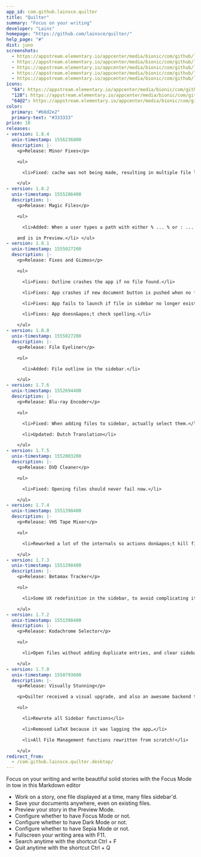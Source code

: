 ```yaml
---
app_id: com.github.lainsce.quilter
title: "Quilter"
summary: "Focus on your writing"
developer: "Lains"
homepage: "https://github.com/lainsce/quilter/"
help_page: "#"
dist: juno
screenshots:
  - https://appstream.elementary.io/appcenter/media/bionic/com/github/lainsce.quilter/B04F254488A632922B907E666ED77010/screenshots/image-1_orig.png
  - https://appstream.elementary.io/appcenter/media/bionic/com/github/lainsce.quilter/B04F254488A632922B907E666ED77010/screenshots/image-2_orig.png
  - https://appstream.elementary.io/appcenter/media/bionic/com/github/lainsce.quilter/B04F254488A632922B907E666ED77010/screenshots/image-3_orig.png
  - https://appstream.elementary.io/appcenter/media/bionic/com/github/lainsce.quilter/B04F254488A632922B907E666ED77010/screenshots/image-4_orig.png
  - https://appstream.elementary.io/appcenter/media/bionic/com/github/lainsce.quilter/B04F254488A632922B907E666ED77010/screenshots/image-5_orig.png
icons:
  "64": https://appstream.elementary.io/appcenter/media/bionic/com/github/lainsce.quilter/B04F254488A632922B907E666ED77010/icons/64x64/com.github.lainsce.quilter_com.github.lainsce.quilter.png
  "128": https://appstream.elementary.io/appcenter/media/bionic/com/github/lainsce.quilter/B04F254488A632922B907E666ED77010/icons/128x128/com.github.lainsce.quilter_com.github.lainsce.quilter.png
  "64@2": https://appstream.elementary.io/appcenter/media/bionic/com/github/lainsce.quilter/B04F254488A632922B907E666ED77010/icons/64x64@2/com.github.lainsce.quilter_com.github.lainsce.quilter.png
color:
  primary: "#b8d2e2"
  primary-text: "#333333"
price: 10
releases:
- version: 1.8.4
  unix-timestamp: 1556236800
  description: |-
    <p>Release: Minor Fixes</p>

    <ul>

      <li>Fixed: cache was not being made, resulting in multiple file loss afterwards with many operations.</li>

    </ul>
- version: 1.8.2
  unix-timestamp: 1555286400
  description: |-
    <p>Release: Magic Files</p>

    <ul>

      <li>Added: When a user types a path with either % ... % or : ... : to a file or image respectively, it is embedded,

    and is in Preview.</li> </ul>
- version: 1.8.1
  unix-timestamp: 1555027200
  description: |-
    <p>Release: Fixes and Gizmos</p>

    <ul>

      <li>Fixes: Outline crashes the app if no file found.</li>

      <li>Fixes: App crashes if new document button is pushed when no files are in the sidebar.</li>

      <li>Fixes: App fails to launch if file in sidebar no longer exists.</li>

      <li>Fixes: App doesn&apos;t check spelling.</li>

    </ul>
- version: 1.8.0
  unix-timestamp: 1555027200
  description: |-
    <p>Release: File Eyeliner</p>

    <ul>

      <li>Added: File outline in the sidebar.</li>

    </ul>
- version: 1.7.6
  unix-timestamp: 1552694400
  description: |-
    <p>Release: Blu-ray Encoder</p>

    <ul>

      <li>Fixed: When adding files to sidebar, actually select them.</li>

      <li>Updated: Dutch Translation</li>

    </ul>
- version: 1.7.5
  unix-timestamp: 1552003200
  description: |-
    <p>Release: DVD Cleaner</p>

    <ul>

      <li>Fixed: Opening files should never fail now.</li>

    </ul>
- version: 1.7.4
  unix-timestamp: 1551398400
  description: |-
    <p>Release: VHS Tape Mixer</p>

    <ul>

      <li>Reworked a lot of the internals so actions don&apos;t kill files. [Adam Bieńkowski - @donadigo]</li>

    </ul>
- version: 1.7.3
  unix-timestamp: 1551398400
  description: |-
    <p>Release: Betamax Tracker</p>

    <ul>

      <li>Some UX redefinition in the sidebar, to avoid complicating it.</li>

    </ul>
- version: 1.7.2
  unix-timestamp: 1551398400
  description: |-
    <p>Release: Kodachrome Selector</p>

    <ul>

      <li>Open files without adding duplicate entries, and clear sidebar is you really need to (it has a confirm dialog).</li>

    </ul>
- version: 1.7.0
  unix-timestamp: 1550793600
  description: |-
    <p>Release: Visually Stunning</p>

    <p>Quilter received a visual upgrade, and also an awesome backend tuneup.</p>

    <ul>

      <li>Rewrote all Sidebar functions</li>

      <li>Removed LaTeX because it was lagging the app…</li>

      <li>All File Management functions rewritten from scratch!</li>

    </ul>
redirect_from:
  - /com.github.lainsce.quilter.desktop/
---
```


<p>Focus on your writing and write beautiful solid stories with the Focus Mode in tow in this Markdown editor</p>
<ul>
  <li>Work on a story, one file displayed at a time, many files sidebar&apos;d.</li>
  <li>Save your documents anywhere, even on existing files.</li>
  <li>Preview your story in the Preview Mode.</li>
  <li>Configure whether to have Focus Mode or not.</li>
  <li>Configure whether to have Dark Mode or not.</li>
  <li>Configure whether to have Sepia Mode or not.</li>
  <li>Fullscreen your writing area with F11.</li>
  <li>Search anytime with the shortcut Ctrl + F</li>
  <li>Quit anytime with the shortcut Ctrl + Q</li>
</ul>